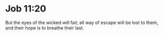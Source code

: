 # Job 11:20

But the eyes of the wicked will fail; all way of escape will be lost to them, and their hope is to breathe their last.
